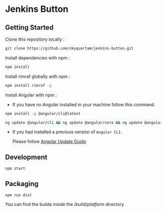 # Jenkins Button

## Getting Started

Clone this repository locally :

```bash or cmd
git clone https://github.com/skyquartam/jenkins-button.git
```

Install dependencies with npm :

```bash or cmd
npm install
```

Install rimraf globally with npm :

```bash or cmd
npm install rimraf -g
```

Install Angular with npm :

- If you have no Angular installed in your machine follow this command.

```bash or cmd
npm install -g @angular/cli@latest
```

```bash or cmd
ng update @angular/cli && ng update @angular/core && ng update @angular/material
```

- If you had installed a previous version of `Angular CLI`.

  Please follow [Angular Update Guide](https://update.angular.io/).

## Development

```
npm start
```

## Packaging

```
npm run dist
```

You can find the builds inside the /build/*platform* directory

